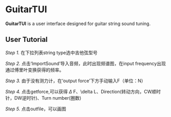 # GuitarTUI

**GuitarTUI** is a user interface designed for guitar string sound tuning.

## User Tutorial

*Step 1.* 在下拉列表string type选中吉他弦型号 

*Step 2.* 点击‘ImportSound’导入音频，此时出现频谱图，在input frequency出现通过傅里叶变换获得的频率。 

*Step 3.* 由于没有测力计，在‘output force’下方手动输入F（单位：N） 

*Step 4.* 点击getforce,可以获得 $\Delta$ F、\delta L、Direction(转动方向，CW顺时针，DW逆时针)、Turn number(圈数) 

*Step 5.* 点击outfile，可以画图

<script type="math/tex" id="MathJax-Element-123">\alpha</script>
